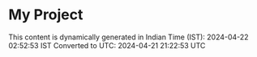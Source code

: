# My Project

This content is dynamically generated in Indian Time (IST): 2024-04-22 02:52:53 IST
Converted to UTC: 2024-04-21 21:22:53 UTC
